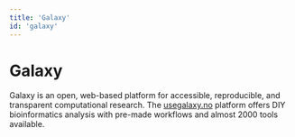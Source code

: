```yaml
---
title: 'Galaxy'
id: 'galaxy'
---
```

# Galaxy

Galaxy is an open, web-based platform for accessible, reproducible, and transparent computational research. The [usegalaxy.no](https://usegalaxy.no) platform offers DIY bioinformatics analysis with pre-made workflows and almost 2000 tools available.
